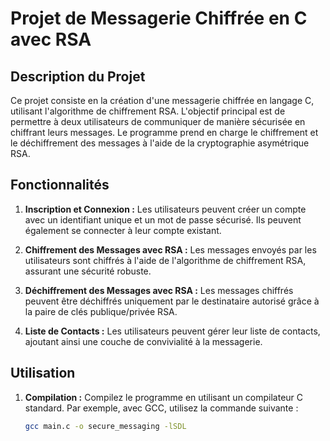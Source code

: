 # Projet de Messagerie Chiffrée en C avec RSA

## Description du Projet
Ce projet consiste en la création d'une messagerie chiffrée en langage C, utilisant l'algorithme de chiffrement RSA. L'objectif principal est de permettre à deux utilisateurs de communiquer de manière sécurisée en chiffrant leurs messages. Le programme prend en charge le chiffrement et le déchiffrement des messages à l'aide de la cryptographie asymétrique RSA.

## Fonctionnalités
1. **Inscription et Connexion :** Les utilisateurs peuvent créer un compte avec un identifiant unique et un mot de passe sécurisé. Ils peuvent également se connecter à leur compte existant.

2. **Chiffrement des Messages avec RSA :** Les messages envoyés par les utilisateurs sont chiffrés à l'aide de l'algorithme de chiffrement RSA, assurant une sécurité robuste.

3. **Déchiffrement des Messages avec RSA :** Les messages chiffrés peuvent être déchiffrés uniquement par le destinataire autorisé grâce à la paire de clés publique/privée RSA.

4. **Liste de Contacts :** Les utilisateurs peuvent gérer leur liste de contacts, ajoutant ainsi une couche de convivialité à la messagerie.

## Utilisation
1. **Compilation :** Compilez le programme en utilisant un compilateur C standard. Par exemple, avec GCC, utilisez la commande suivante :
   ```bash
   gcc main.c -o secure_messaging -lSDL 
